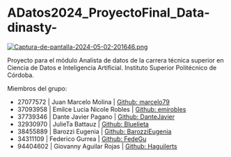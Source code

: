 # ADatos2024_ProyectoFinal_Data-dinasty-
[![Captura-de-pantalla-2024-05-02-201646.png](https://i.postimg.cc/wjngyB89/Captura-de-pantalla-2024-05-02-201646.png)](https://postimg.cc/tsdL8p4c)

Proyecto para el módulo Analista de datos de la carrera técnica superior en Ciencia de Datos e Inteligencia Artificial. Instituto Superior Politécnico de Córdoba.

Miembros del grupo:

- 27077572 | Juan Marcelo Molina | [Github: marcelo79](https://github.com/marcelo79)
- 37093958 | Emilce Lucia Nicole Robles | [Github: emirobles](https://github.com/emirobles)
- 37739346 | Dante Javier Pagano | [Github: DanteJavier](https://github.com/DanteJavier)
- 32930970 | JulieTa Battauz | [Github: Bluelieta](https://github.com/Bluelieta)
- 38455889 | Barozzi Eugenia | [Github: BarozziEugenia](https://github.com/BarozziEugenia)
- 34311109 | Federico Gurrea | [Github: FedeGu](https://github.com/FedeGu)
- 94404602 | Giovanny Aguilar Rojas | [Github: Haguilerts](https://github.com/Haguilerts)
